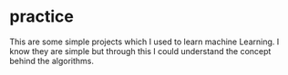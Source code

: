 # practice
This are some simple projects which I used to learn machine Learning. I know they are simple but through this I could understand the concept behind the algorithms.
